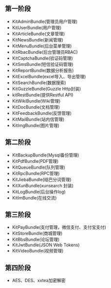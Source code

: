 ## 第一阶段


- KitAdminBundle(管理员用户管理)
- KitUserBundle(用户管理)
- KitArticleBundle(文章管理)
- KitNewsBundle(新闻管理)
- KitMenuBundle(后台菜单管理)
- KitRbacBundle(后台管理员RBAC)
- KitCaptchaBundle(验证码管理)
- KitSmsBundle(短信验证码管理)
- KitReportBundle(数据分析报告)
- KitExcelBundle(excel导入、导出管理)
- KitSearchBundle(数据搜索)
- KitGuzzleBundle(Guzzle Http封装)
- kitRestBundle(提供Restful API)
- KitWikiBundle(Wiki管理)
- KitDocBundle(文档管理)
- KitFeedbackBundle(反馈管理)
- KitMailBundle(站内信管理)
- KitImgBundle(图片管理)


## 第二阶段
- KitBackupBundle(Mysql备份管理)
- KitPdfBundle(PDF管理)
- KitQueueBundle(队列管理)
- KitRpcBundle(RPC管理)
- KitJiebaBundle(结巴分词管理)
- KitXunBundle(xunsearch 封装)
- KitLogBundle(后台操作log)
- KitImBundle(在线交流)

## 第三阶段
- KitPayBundle(支付管理，微信支付、支付宝支付)
- KitStoreBundle(商城管理)
- KitBbsBundle(论坛管理)
- KitJwtBundle(JSON Web Tokens)
- KitVideoBundle(视频管理)


## 第四阶段
- AES、DES、xxtea加密解密
